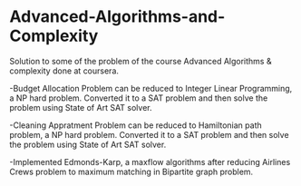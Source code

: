 # Advanced-Algorithms-and-Complexity

Solution to some of the problem of the course Advanced Algorithms & complexity done at coursera.

-Budget Allocation Problem can be reduced to Integer Linear Programming, a NP hard problem. Converted it to a SAT problem and then solve the problem using State of Art SAT solver.

-Cleaning Appratment Problem can be reduced to Hamiltonian path problem, a NP hard problem. Converted it to a SAT problem and then solve the problem using State of Art SAT solver.

-Implemented Edmonds-Karp, a maxflow algorithms after reducing Airlines Crews problem to maximum matching in Bipartite graph problem.
